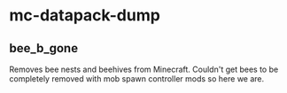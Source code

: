 # mc-datapack-dump

## bee_b_gone
Removes bee nests and beehives from Minecraft. Couldn't get bees to be completely removed with mob spawn controller mods so here we are.
